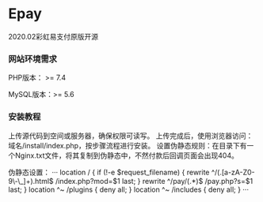 # Epay
2020.02彩虹易支付原版开源


### 网站环境需求
PHP版本： >= 7.4

MySQL版本：>= 5.6


### 安装教程
上传源代码到空间或服务器，确保权限可读写。
上传完成后，使用浏览器访问：域名/install/index.php，按步骤流程进行安装。
设置伪静态规则：在目录下有一个Nginx.txt文件，将其复制到伪静态中，不然付款后回调页面会出现404。


伪静态设置：
···
location / {
 if (!-e $request_filename) {
   rewrite ^/(.[a-zA-Z0-9\-\_]+).html$ /index.php?mod=$1 last;
 }
 rewrite ^/pay/(.*)$ /pay.php?s=$1 last;
}
location ^~ /plugins {
  deny all;
}
location ^~ /includes {
  deny all;
}
···
